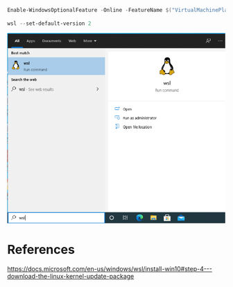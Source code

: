 


```powershell
Enable-WindowsOptionalFeature -Online -FeatureName $("VirtualMachinePlatform", "Microsoft-Windows-Subsystem-Linux")
```


```powershell
wsl --set-default-version 2
```


![wsl2](images/wsl2.png)


# References

https://docs.microsoft.com/en-us/windows/wsl/install-win10#step-4---download-the-linux-kernel-update-package
